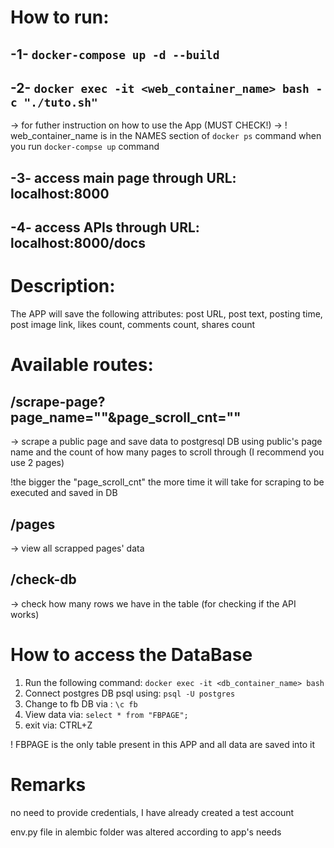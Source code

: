 #    How to run:

##    -1- `docker-compose up -d --build` 

##    -2- `docker exec -it <web_container_name> bash -c "./tuto.sh"` 
-> for futher instruction on how to use the App (MUST CHECK!)
-> ! web_container_name is in the NAMES section of `docker ps` command when you run `docker-compse up` command

##    -3- access main page through URL: localhost:8000

##    -4- access APIs through URL: localhost:8000/docs

#    Description:
The APP will save the following attributes: post URL, post text, posting time, post image link, likes count, comments count, shares count

# Available routes:

## /scrape-page?page_name=""&page_scroll_cnt="" 
-> scrape a public page and save data to postgresql DB using public's page name and the count of how many pages to scroll through (I recommend you use 2 pages)

!the bigger the "page_scroll_cnt" the more time it will take for scraping to be executed and saved in DB

## /pages 
-> view all scrapped pages' data

## /check-db 
-> check how many rows we have in the table (for checking if the API works)

# How to access the DataBase
1. Run the following command: `docker exec -it <db_container_name> bash`
2. Connect postgres DB psql using: `psql -U postgres`
3. Change to fb DB via : `\c fb`
4. View data via: `select * from "FBPAGE";`
5. exit via: CTRL+Z

! FBPAGE is the only table present in this APP and all data are saved into it

# Remarks
no need to provide credentials, I have already created a test account

env.py file in alembic folder was altered according to app's needs